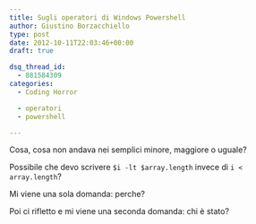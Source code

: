 ```yaml
---
title: Sugli operatori di Windows Powershell
author: Giustino Borzacchiello
type: post
date: 2012-10-11T22:03:46+00:00
draft: true

dsq_thread_id:
  - 881584309
categories:
  - Coding Horror

  - operatori
  - powershell

---
```

Cosa, cosa non andava nei semplici minore, maggiore o uguale?

Possibile che devo scrivere `$i -lt $array.length` invece di `i < array.length`?

Mi viene una sola domanda: perche?

Poi ci rifletto e mi viene una seconda domanda: chi è stato?</code>
